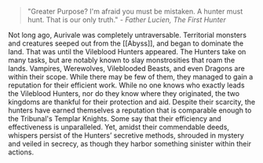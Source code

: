 > "Greater Purpose? I'm afraid you must be mistaken. A hunter must hunt. That is our only truth." *- Father Lucien, The First Hunter*

Not long ago, Aurivale was completely untraversable. Territorial monsters and creatures seeped out from the [[Abyss]], and began to dominate the land. That was until the Vileblood Hunters appeared. The Hunters take on many tasks, but are notably known to slay monstrosities that roam the lands. Vampires, Werewolves, Vileblooded Beasts, and even Dragons are within their scope. While there may be few of them, they managed to gain a reputation for their efficient work. While no one knows who exactly leads the Vileblood Hunters, nor do they know where they originated, the two kingdoms are thankful for their protection and aid. Despite their scarcity, the hunters have earned themselves a reputation that is comparable enough to the Tribunal's Templar Knights. Some say that their efficiency and effectiveness is unparalleled. Yet, amidst their commendable deeds, whispers persist of the Hunters’ secretive methods, shrouded in mystery and veiled in secrecy, as though they harbor something sinister within their actions.